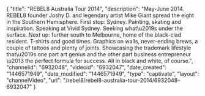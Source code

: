 {
    "title": "REBEL8 Australia Tour 2014",
    "description": "May-June 2014. REBEL8 founder Joshy D. and legendary artist Mike Giant spread the eight in the Southern Hemisphere. First stop: Sydney. Painting, skating and inspiration. Speaking at Vivid Sydney. Seeking what\u2019s under the surface. Next up: further south to Melbourne, home of the black-clad resident. T-shirts and good times. Graphics on walls, never-ending brews, a couple of tattoos and plenty of joints. Showcasing the trademark lifestyle that\u2019s one part art genius and the other part business entrepreneur \u2013 the perfect formula for success. All in black and white, of course.",
    "channelid": "6932048",
    "videoid": "6932047",
    "date_created": "1446571949",
    "date_modified": "1446571949",
    "type": "captivate",
    "layout": "channelVideo",
    "url": "\/rebel8\/rebel8-australia-tour-2014\/6932048-6932047"
}